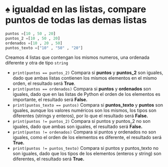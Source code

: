 # ♠ igualdad en las listas, compare puntos de todas las demas listas

```python
puntos =[10 , 50 , 20]
puntos_2 =[10 , 50 , 20]
ordenados =[10 , 20 , 50]
puntos_texto =["10" , "50" , "20"]
```
Creamos 4 listas que contengan los mismos numeros, una ordenada diferente y otra de tipo `string`

- `print(puntos == puntos_2)` Compara si __puntos__ y __puntos_2__ son iguales, dado que ambas listas contienen los mismos elementos en el mismo orden, el resultado será __True__.
- `print(puntos == ordenados)` Compara si __puntos__ y __ordenados__ son iguales, dado que en las listas de Python el orden de los elementos es importante, el resultado será __False.__
- `print(puntos_texto == puntos)` Compara si __puntos_texto__ y __puntos__ son iguales, aunque los valores numéricos son los mismos, los tipos son diferentes (strings y enteros), por lo que el resultado será __False.__
- `print(puntos != puntos_2)` Compara si puntos y puntos_2 no son iguales, dado que ambas son iguales, el resultado será __False.__
- `print(puntos != ordenados)` Compara si puntos y ordenados no son iguales, como el orden de los elementos es diferente, el resultado será __True.__
- `print(puntos != puntos_texto)` Compara si puntos y puntos_texto no son iguales, dado que los tipos de los elementos (enteros y string) son diferentes, el resultado será __True.__
